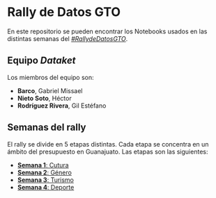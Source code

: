 # Rally de Datos GTO
En este repositorio se pueden encontrar los Notebooks usados en las distintas semanas del [_#RallydeDatosGTO_](https://presupuestoabierto.guanajuato.gob.mx/#/RallydeDatosGTO).

## Equipo _Dataket_
Los miembros del equipo son:
- __Barco__, Gabriel Missael
- __Nieto Soto__, Héctor
- __Rodríguez Rivera__, Gil Estéfano

## Semanas del rally
El rally se divide en 5 etapas distintas. Cada etapa se concentra en un ámbito del presupuesto en Guanajuato.
Las etapas son las siguientes:
- [__Semana 1__: Cutura](Semana1/Readme.md)
- [__Semana 2__: Género](Semana2/Readme.md)
- [__Semana 3__: Turismo](Semana3/Readme.md)
- [__Semana 4__: Deporte](Semana4/Readme.md)
